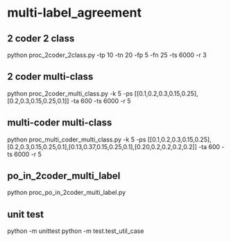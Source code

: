 # multi-label_agreement

## 2 coder 2 class
python proc_2coder_2class.py -tp 10 -tn 20 -fp 5 -fn 25 -ts 6000 -r 3

## 2 coder multi-class
python proc_2coder_multi_class.py -k 5 -ps [[0.1,0.2,0.3,0.15,0.25],[0.2,0.3,0.15,0.25,0.1]] -ta 600 -ts 6000 -r 5

## multi-coder multi-class
python proc_multi_coder_multi_class.py -k 5 -ps [[0.1,0.2,0.3,0.15,0.25],[0.2,0.3,0.15,0.25,0.1],[0.13,0.37,0.15,0.25,0.1],[0.20,0.2,0.2,0.2,0.2]] -ta 600 -ts 6000 -r 5

## po_in_2coder_multi_label
python proc_po_in_2coder_multi_label.py

## unit test
python -m unittest
python -m test.test_util_case